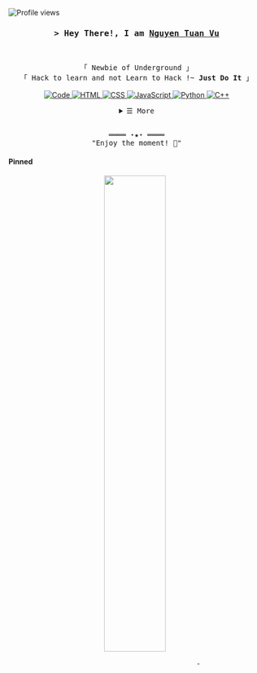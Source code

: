 <!-- https://github.com/tuanvuwu-->
<!-- January 2, 2023 -->
<!-- LEAVE A STAR, IF YOU LIKE IT ! -->

<!-- Profile Views Counter -->
![Profile views](https://gpvc.arturio.dev/tuanvuwu)

<!-- Intro  -->
<h3 align="center">
        <samp>&gt; Hey There!, I am
                <b><a target="_blank" href="https://tuanvuwu.me/">Nguyen Tuan Vu</a></b>
        </samp>
</h3>
<br>

<p align="center">
        <!-- Organisation  -->
        <samp>
                「 Newbie of Underground 」
                <br>
                「 Hack to learn and not Learn to Hack !~ <b>Just Do It</b> 」
                <br>
                <br>
        </samp>
        <!-- Programming Languages -->
        <!-- Code logo -->
        <a href="https://github.com/tuanvuwu?tab=repositories" target="_blank"><img alt="Code"
                        src="https://img.shields.io/badge/-code-000000?style=flat-square&logo=Plex&logoColor=white">
        </a>
        <!-- HTML -->
        <a href="https://github.com/tuanvuwu?tab=repositories" target="_blank"><img alt="HTML"
                        src="https://img.shields.io/badge/-HTML-E34F26?style=flat-square&logo=HTML5&logoColor=white">
        </a>
        <!-- CSS  -->
        <a href="https://github.com/tuanvuwu?tab=repositories" target="_blank"><img alt="CSS"
                        src="https://img.shields.io/badge/-CSS-1572B6?style=flat-square&logo=CSS3&logoColor=white">
        </a>
        <!-- JavaScript -->
        <a href="https://github.com/tuanvuwu?tab=repositories" target="_blank"><img alt="JavaScript"
                        src="https://img.shields.io/badge/-JavaScript-F7DF1E?style=flat-square&logo=JavaScript&logoColor=white">
        </a>
        <!-- Python -->
        <a href="https://github.com/tuanvuwu?tab=repositories" target="_blank"><img alt="Python"
                        src="https://img.shields.io/badge/-Python-3776AB?style=flat-square&logo=Python&logoColor=white">
        </a>
        <!-- C++ -->
        <a href="https://github.com/tuanvuwu?tab=repositories" target="_blank"><img alt="C++"
                        src="https://img.shields.io/badge/-C++-9b3675?style=flat-square&logo=C%2B%2B&logoColor=white">
        </a>
</p>

<!-- Details Section-->
<details align="center">
    <summary> <samp>&#9776; More</samp></summary>
    <p align="center">
        <br>
        <!-- Activity Widget -->
        <img alt="Tuan Vu Github Stats"
                src="https://github-readme-stats.vercel.app/api?username=tuanvuwu&show_icons=true&theme=radical" />
        <br>
        <!-- Social Links -->
        <p>Find me on</p>
        <!-- Gmail -->
        <a href="mailto:nguyentuanvu.9b@gmail.com" target="_blank"><img alt="Gmail"
                src="https://img.shields.io/badge/-Gmail-EA4335?style=flat-square&logo=Gmail&logoColor=white">
        </a>
        <!-- Facebook -->
        <a href="https://www.facebook.com/dzu104/" target="_blank"><img alt="Facebook"
                src="https://img.shields.io/badge/-Facebook-1877F2?style=flat-square&logo=Facebook&logoColor=white">
        </a>
        <!-- Instagram -->
        <a href="https://www.instagram.com/_taun.zuwu/" target="_blank"><img alt="Instagram"
                src="https://img.shields.io/badge/-Instagram-E4405F?style=flat-square&logo=Instagram&logoColor=white">
        </a>
    </p>
</details>
<br>

<!-- Footer -->
<samp>
    <p align="center">
        ════ ⋆★⋆ ════
        <br>
        "Enjoy the moment! 🤗"
    </p>
</samp>

<!-- Pinned Repositories -->
#### Pinned

<p align="center">
<a href="https://github.com/tuanvuwu/tuanvuwu">
<img width='49%' align="center"src="https://github-readme-stats.vercel.app/api/pin/?username=tuanvuwu&repo=tuanvuwu&border_color=02D892&bg_color=0D1117&title_color=C9D1D9&text_color=8B949E&icon_color=02D892" />
</a>
<span>&nbsp;</span>
